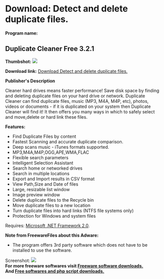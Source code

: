 # Download: Detect and delete duplicate files.

**Program name:**

## Duplicate Cleaner Free 3.2.1

  
**Thumbshot:** ![](http://www.freewarefiles.com/screenshot/dupcleaner3_md.jpg)   
  
**Download link:** [Download Detect and delete duplicate files.](http://freesoftwares.boysofts.com/Duplicate-Cleaner_program_23201.html)  
  


**Publisher's Description**  
  


Cleaner hard drives means faster performance! Save disk space by finding and deleting duplicate files on your hard drive or network. Duplicate Cleaner can find duplicate files, music (MP3, M4A, M4P, etc), photos, videos or documents - if it is duplicated on your system then Duplicate Cleaner will find it! It then offers you many ways in which to safely select and move,delete or hard link these files. 

**Features:**

  * Find Duplicate Files by content 
  * Fastest Scanning and accurate duplicate comparison. 
  * Deep scans music - iTunes formats supported. 
  * MP3,M4A,M4P,OGG,APE,WMA,FLAC 
  * Flexible search parameters 
  * Intelligent Selection Assistant 
  * Search home or networked drives 
  * Search in multiple locations 
  * Export and Import results in CSV format 
  * View Path,Size and Date of files 
  * Large, resizable list window 
  * Image preview window 
  * Delete duplicate files to the Recycle bin 
  * Move duplicate files to a new location 
  * Turn duplicate files into hard links (NTFS file systems only) 
  * Protection for Windows and system files 

Requires: [Microsoft .NET Framework 2.0](http://www.freewarefiles.com/Microsoft-NET-Framework-20-x86-Final_program_16026.html).

**Note from FreewareFiles about this Adware:**

  * The program offers 3rd party software which does not have to be installed to use the software. 

  
  
Screenshot: ![](http://www.freewarefiles.com/screenshot/dupcleaner3.jpg)   
**For more freeware softwares visit [Freeware software downloads.](http://freesoftwares.boysofts.com/)**   
**And [Free softwares and php script downloads.](http://www.boysofts.com/)**
